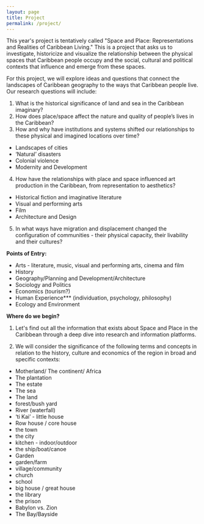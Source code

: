 ```yaml
---
layout: page
title: Project
permalink: /project/
---
```


This year's project is tentatively called "Space and Place: Representations and Realities of Caribbean Living." This is a project that asks us to investigate, historicize and visualize the relationship between the physical spaces that Caribbean people occupy and the social, cultural and political contexts that influence and emerge from these spaces.  

For this project, we will explore ideas and questions that connect the landscapes of Caribbean geography to the ways that Caribbean people live. Our research questions will include:  

1) What is the historical significance of land and sea in the Caribbean imaginary? 
2) How does place/space affect the nature and quality of people’s lives in the Caribbean? 
3) How and why have institutions and systems shifted our relationships to these physical and imagined locations over time? 
* Landscapes of cities 
* ‘Natural’ disasters  
* Colonial violence 
* Modernity and Development

4) How have the relationships with place and space influenced art production in the Caribbean, from representation to aesthetics? 
* Historical fiction and imaginative literature 
* Visual and performing arts
* Film 
* Architecture and Design

5) In what ways have migration and displacement changed the configuration of communities - their physical capacity, their livability and their cultures?  


__Points of Entry:__  
* Arts - literature, music, visual and performing arts, cinema and film
* History
* Geography/Planning and Development/Architecture
* Sociology and Politics
* Economics (tourism?)
* Human Experience*** (individuation, psychology, philosophy)
* Ecology and Environment


__Where do we begin?__  
1) Let's find out all the information that exists about Space and Place in the Caribbean through a deep dive into research and information platforms.

2) We will consider the significance of the following terms and concepts in relation to the history, culture and economics of the region in broad and specific contexts: 
* Motherland/ The continent/ Africa
* The plantation
* The estate
* The sea
* The land
* forest/bush yard
* River (waterfall)
* ‘ti Kai’ - little house
* Row house / core house
* the town
* the city
* kitchen - indoor/outdoor
* the ship/boat/canoe
* Garden 
* garden/farm 
* village/community
* church
* school
* big house / great house
* the library
* the prison
* Babylon vs. Zion 
* The Bay/Bayside

